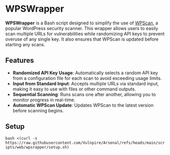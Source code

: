 # WPSWrapper

**WPSWrapper** is a Bash script designed to simplify the use of [WPScan](https://wpscan.com/), a popular WordPress security scanner. This wrapper allows users to easily scan multiple URLs for vulnerabilities while randomizing API keys to prevent overuse of any single key. It also ensures that WPScan is updated before starting any scans.

## Features

- **Randomized API Key Usage**: Automatically selects a random API key from a configuration file for each scan to avoid exceeding usage limits.
- **Input from Standard Input**: Accepts multiple URLs via standard input, making it easy to use with files or other command outputs.
- **Sequential Scanning**: Runs scans one after another, allowing you to monitor progress in real-time.
- **Automatic WPScan Update**: Updates WPScan to the latest version before scanning begins.

## Setup

`bash <(curl -s https://raw.githubusercontent.com/Vulnpire/Arsenal/refs/heads/main/scripts/web/wpsrapper/setup.sh)`
